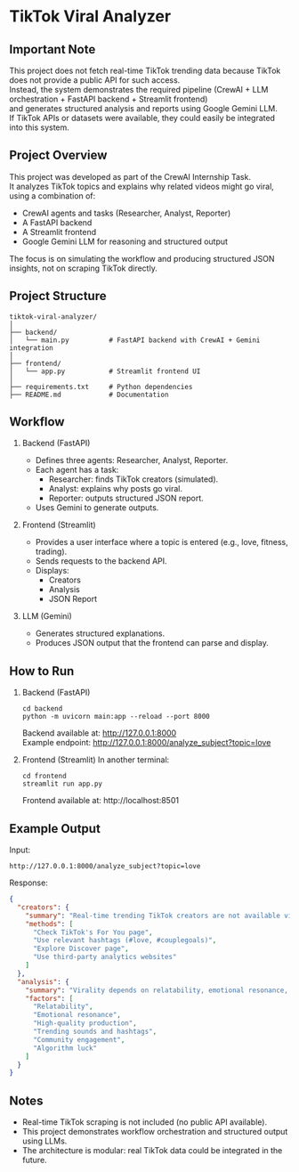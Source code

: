 TikTok Viral Analyzer
=====================

Important Note
--------------
This project does not fetch real-time TikTok trending data because TikTok does not provide a public API for such access.  
Instead, the system demonstrates the required pipeline (CrewAI + LLM orchestration + FastAPI backend + Streamlit frontend)  
and generates structured analysis and reports using Google Gemini LLM.  
If TikTok APIs or datasets were available, they could easily be integrated into this system.

Project Overview
----------------
This project was developed as part of the CrewAI Internship Task.  
It analyzes TikTok topics and explains why related videos might go viral, using a combination of:
- CrewAI agents and tasks (Researcher, Analyst, Reporter)
- A FastAPI backend
- A Streamlit frontend
- Google Gemini LLM for reasoning and structured output

The focus is on simulating the workflow and producing structured JSON insights, not on scraping TikTok directly.

Project Structure
-----------------
```
tiktok-viral-analyzer/
│
├── backend/
│   └── main.py          # FastAPI backend with CrewAI + Gemini integration
│
├── frontend/
│   └── app.py           # Streamlit frontend UI
│
├── requirements.txt     # Python dependencies
├── README.md            # Documentation
```
Workflow
--------
1. Backend (FastAPI)
   - Defines three agents: Researcher, Analyst, Reporter.
   - Each agent has a task:
     - Researcher: finds TikTok creators (simulated).
     - Analyst: explains why posts go viral.
     - Reporter: outputs structured JSON report.
   - Uses Gemini to generate outputs.

2. Frontend (Streamlit)
   - Provides a user interface where a topic is entered (e.g., love, fitness, trading).
   - Sends requests to the backend API.
   - Displays:
     - Creators
     - Analysis
     - JSON Report

3. LLM (Gemini)
   - Generates structured explanations.
   - Produces JSON output that the frontend can parse and display.

How to Run
----------
1. Backend (FastAPI)
   ```
   cd backend
   python -m uvicorn main:app --reload --port 8000
   ```
   Backend available at: http://127.0.0.1:8000  
   Example endpoint: http://127.0.0.1:8000/analyze_subject?topic=love

2. Frontend (Streamlit)
   In another terminal:
   ```
   cd frontend
   streamlit run app.py
   ```
   Frontend available at: http://localhost:8501

Example Output
--------------
Input:
```
http://127.0.0.1:8000/analyze_subject?topic=love
```

Response:
```json
{
  "creators": {
    "summary": "Real-time trending TikTok creators are not available via API.",
    "methods": [
      "Check TikTok's For You page",
      "Use relevant hashtags (#love, #couplegoals)",
      "Explore Discover page",
      "Use third-party analytics websites"
    ]
  },
  "analysis": {
    "summary": "Virality depends on relatability, emotional resonance, production quality, and use of trends.",
    "factors": [
      "Relatability",
      "Emotional resonance",
      "High-quality production",
      "Trending sounds and hashtags",
      "Community engagement",
      "Algorithm luck"
    ]
  }
}
```

Notes
-----
- Real-time TikTok scraping is not included (no public API available).  
- This project demonstrates workflow orchestration and structured output using LLMs.  
- The architecture is modular: real TikTok data could be integrated in the future.
